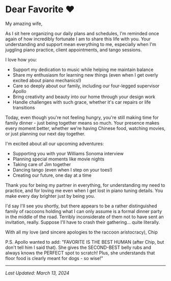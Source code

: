 # Dear Favorite ❤️

My amazing wife,

As I sit here organizing our daily plans and schedules, I'm reminded once again of how incredibly fortunate I am to share this life with you. Your understanding and support mean everything to me, especially when I'm juggling piano practice, client appointments, and tango sessions.

I love how you:
- Support my dedication to music while helping me maintain balance
- Share my enthusiasm for learning new things (even when I get overly excited about piano mechanics!)
- Care so deeply about our family, including our four-legged supervisor Apollo
- Bring creativity and beauty into our home through your design work
- Handle challenges with such grace, whether it's car repairs or life transitions

Today, even though you're not feeling hungry, you're still making time for family dinner - just being together means so much. Your presence makes every moment better, whether we're having Chinese food, watching movies, or just planning our next day together.

I'm excited about all our upcoming adventures:
- Supporting you with your Williams Sonoma interview
- Planning special moments like movie nights
- Taking care of Jim together
- Dancing tango (even when I step on your toes!)
- Creating our future, one day at a time

Thank you for being my partner in everything, for understanding my need to practice, and for loving me even when I get lost in piano tuning details. You make every day brighter just by being you.

I'd say I'll see you shortly, but there appears to be a rather distinguished family of raccoons holding what I can only assume is a formal dinner party in the middle of the road. Terribly inconsiderate of them not to have sent an invitation, really. Suppose I'll have to crash their gathering... quite literally.

With all my love (and sincere apologies to the raccoon aristocracy),
Chip

P.S. Apollo wanted to add: "FAVORITE IS THE BEST HUMAN (after Chip, but don't tell him I said that). She gives the SECOND-BEST belly rubs and always knows the PERFECT spot to scratch! Plus, she understands that floor food is clearly meant for dogs - so wise!"

---
*Last Updated: March 13, 2024* 